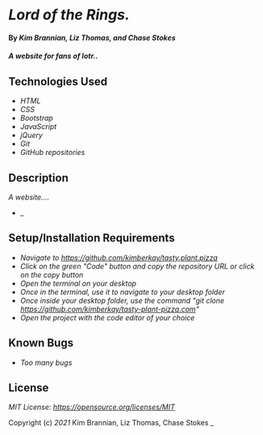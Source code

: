 # _Lord of the Rings._

#### By _**Kim Brannian, Liz Thomas, and Chase Stokes**_

#### _A website for fans of lotr.._

## Technologies Used

* _HTML_
* _CSS_
* _Bootstrap_
* _JavaScript_
* _jQuery_
* _Git_
* _GitHub repositories_

## Description

_A website...._


  * _
          


## Setup/Installation Requirements

* _Navigate to https://github.com/kimberkay/tasty.plant.pizza_
* _Click on the green "Code" button and copy the repository URL or click on the copy button_
* _Open the terminal on your desktop_
* _Once in the terminal, use it to navigate to your desktop folder_
* _Once inside your desktop folder, use the command "git clone https://github.com/kimberkay/tasty-plant-pizza.com"_
* _Open the project with the code editor of your choice_



## Known Bugs

* _Too many bugs_

## License

_MIT License: https://opensource.org/licenses/MIT_

Copyright (c) _2021_  Kim Brannian, Liz Thomas, Chase Stokes
_
